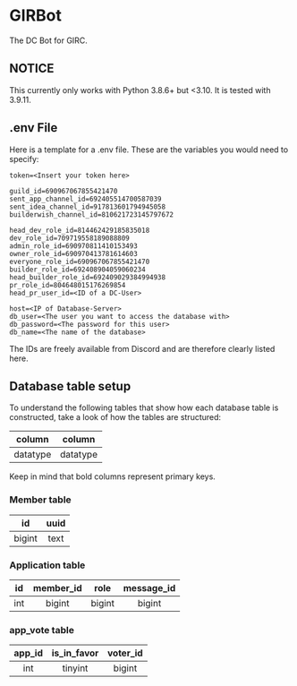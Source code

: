 # GIRBot
The DC Bot for GIRC.

## NOTICE
This currently only works with Python 3.8.6+ but <3.10. It is tested with 3.9.11.

## .env File
Here is a template for a .env file. These are the variables you would need to specify:
```
token=<Insert your token here>

guild_id=690967067855421470
sent_app_channel_id=692405514700587039
sent_idea_channel_id=917813601794945058
builderwish_channel_id=810621723145797672

head_dev_role_id=814462429185835018
dev_role_id=709719558189088809
admin_role_id=690970811410153493
owner_role_id=690970413781614603
everyone_role_id=690967067855421470
builder_role_id=692408904059060234
head_builder_role_id=692409029384994938
pr_role_id=804648015176269854
head_pr_user_id=<ID of a DC-User>

host=<IP of Database-Server>
db_user=<The user you want to access the database with>
db_password=<The password for this user>
db_name=<The name of the database>
```
The IDs are freely available from Discord and are therefore clearly listed here.

## Database table setup

To understand the following tables that show how each database table is constructed, take a look of how the tables are structured:

| **column** |  column  |
|:----------:|:--------:|
|  datatype  | datatype |

Keep in mind that bold columns represent primary keys.

### Member table

| **id** | uuid |
|:------:|:----:|
| bigint | text |

### Application table

| **id** | member_id |  role  | message_id |
|:------:|:---------:|:------:|:----------:|
|  int   |  bigint   | bigint |   bigint   |

### app_vote table

| **app_id** | is_in_favor | voter_id |
|:----------:|:-----------:|:--------:|
|    int     |   tinyint   |  bigint  |
